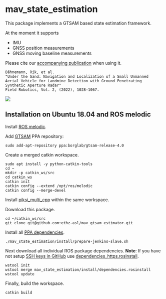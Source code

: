 # mav_state_estimation
This package implements a GTSAM based state estimation framework.

At the moment it supports
- IMU
- GNSS position measurements
- GNSS moving baseline measurements

Please cite our [accompanying publication](https://arxiv.org/pdf/2106.10108.pdf) when using it.
```
Bähnemann, Rik, et al.
"Under the Sand: Navigation and Localization of a Small Unmanned Aerial Vehicle for Landmine Detection with Ground Penetrating Synthetic Aperture Radar"
Field Robotics, Vol. 2, (2022), 1028–1067.
```
![](https://user-images.githubusercontent.com/11293852/104023073-6af65a80-51c1-11eb-8a77-a9cfd53860fd.png)

## Installation on Ubuntu 18.04 and ROS melodic
Install [ROS melodic](http://wiki.ros.org/melodic/Installation/Ubuntu).

Add [GTSAM](https://gtsam.org/get_started/) PPA repository:
```
sudo add-apt-repository ppa:borglab/gtsam-release-4.0
```

Create a merged catkin workspace.
```
sudo apt install -y python-catkin-tools
cd ~
mkdir -p catkin_ws/src
cd catkin_ws
catkin init
catkin config --extend /opt/ros/melodic
catkin config --merge-devel
```

Install [piksi_multi_cpp](https://github.com/ethz-asl/ethz_piksi_ros/tree/master/piksi_multi_cpp) within the same workspace.

Download this package.
```
cd ~/catkin_ws/src
git clone git@github.com:ethz-asl/mav_gtsam_estimator.git
```

Install all [PPA dependencies](install/prepare-jenkins-slave.sh).
```
./mav_state_estimation/install/prepare-jenkins-slave.sh
```

Next download all individual ROS package dependencies.
**Note**: If you have not setup [SSH keys in GitHub](https://help.github.com/en/enterprise/2.16/user/articles/generating-a-new-ssh-key-and-adding-it-to-the-ssh-agent) use [dependencies_https.rosinstall](install/dependencies_https.rosinstall).
```
wstool init
wstool merge mav_state_estimation/install/dependencies.rosinstall
wstool update
```

Finally, build the workspace.
```
catkin build
```
